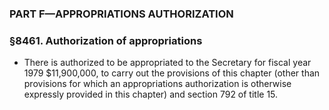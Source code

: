 ### PART F—APPROPRIATIONS AUTHORIZATION

### §8461. Authorization of appropriations
* There is authorized to be appropriated to the Secretary for fiscal year 1979 $11,900,000, to carry out the provisions of this chapter (other than provisions for which an appropriations authorization is otherwise expressly provided in this chapter) and section 792 of title 15.